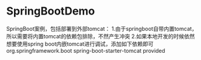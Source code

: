 # SpringBootDemo
SpringBoot案例，包括部署到外部tomcat：
1.由于springboot自带内置tomcat，所以需要将内置tomcat的依赖包排除，不然产生冲突
2.如果本地开发的时候依然想要使用spring boot内嵌tomcat进行调试，添加如下依赖即可
        <dependency>
            <groupId>org.springframework.boot</groupId>
            <artifactId>spring-boot-starter-tomcat</artifactId>
            <scope>provided</scope>
        </dependency>
